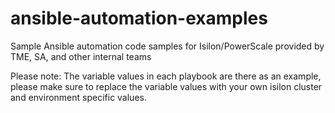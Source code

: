 # ansible-automation-examples
Sample Ansible automation code samples for Isilon/PowerScale provided by TME, SA, and other internal teams

Please note: The variable values in each playbook are there as an example, please make sure to replace the variable values with your own isilon cluster and environment specific values.
